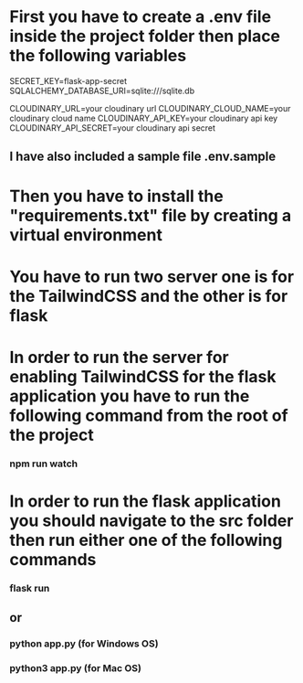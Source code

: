 # First you have to create a .env file inside the project folder then place the following variables

SECRET_KEY=flask-app-secret
SQLALCHEMY_DATABASE_URI=sqlite:///sqlite.db

CLOUDINARY_URL=your cloudinary url
CLOUDINARY_CLOUD_NAME=your cloudinary cloud name
CLOUDINARY_API_KEY=your cloudinary api key
CLOUDINARY_API_SECRET=your cloudinary api secret

## I have also included a sample file .env.sample

# Then you have to install the "requirements.txt" file by creating a virtual environment

# You have to run two server one is for the TailwindCSS and the other is for flask

# In order to run the server for enabling TailwindCSS for the flask application you have to run the following command from the root of the project

### npm run watch

# In order to run the flask application you should navigate to the src folder then run either one of the following commands

### flask run

## or

### python app.py (for Windows OS)

### python3 app.py (for Mac OS)
